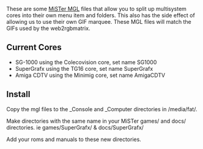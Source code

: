 These are some [MiSTer MGL](https://mister-devel.github.io/MkDocs_MiSTer/advanced/mgl/) files that allow you to split up multisystem cores into their own menu item and folders. This also has the side effect of allowing us to use their own GIF marquee.  These MGL files will match the GIFs used by the web2rgbmatrix.

Current Cores
-------
- SG-1000 using the Colecovision core, set name SG1000
- SuperGrafx using the TG16 core, set name SuperGrafx
- Amiga CDTV using the Minimig core, set name AmigaCDTV

Install
-------

Copy the mgl files to the _Console and _Computer directories in /media/fat/.

Make directories with the same name in your MiSTer games/ and docs/ directories. ie games/SuperGrafx/ & docs/SuperGrafx/

Add your roms and manuals to these new directories.
